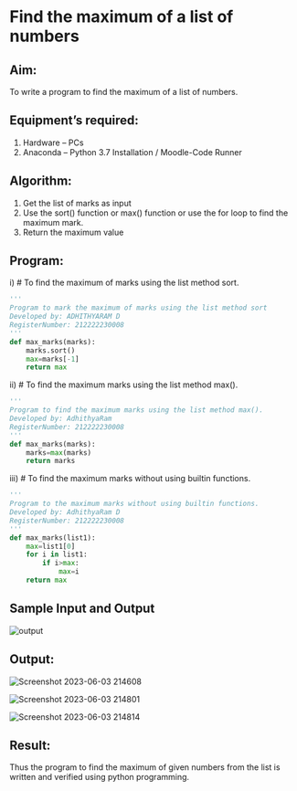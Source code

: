 # Find the maximum of a list of numbers
## Aim:
To write a program to find the maximum of a list of numbers.
## Equipment’s required:
1.	Hardware – PCs
2.	Anaconda – Python 3.7 Installation / Moodle-Code Runner
## Algorithm:
1.	Get the list of marks as input
2.	Use the sort() function or max() function or use the for loop to find the maximum mark.
3.	Return the maximum value
## Program:

i)	# To find the maximum of marks using the list method sort.
```Python
''' 
Program to mark the maximum of marks using the list method sort
Developed by: ADHITHYARAM D
RegisterNumber: 212222230008
'''
def max_marks(marks):
    marks.sort()
    max=marks[-1]
    return max
```

ii)	# To find the maximum marks using the list method max().
```Python
''' 
Program to find the maximum marks using the list method max().
Developed by: AdhithyaRam
RegisterNumber: 212222230008
'''
def max_marks(marks):
    marks=max(marks)
    return marks


```

iii) # To find the maximum marks without using builtin functions.
```Python
''' 
Program to the maximum marks without using builtin functions.
Developed by: AdhithyaRam D
RegisterNumber: 212222230008
'''
def max_marks(list1):
    max=list1[0]
    for i in list1:
        if i>max:
            max=i
    return max        


```
## Sample Input and Output
![output](./img/max_marks1.jpg) 

## Output:
![Screenshot 2023-06-03 214608](https://github.com/Adhithyaram29D/FindMaximum/assets/119393540/f4d62b31-a807-4fe8-8eca-76963cfde4bd)

![Screenshot 2023-06-03 214801](https://github.com/Adhithyaram29D/FindMaximum/assets/119393540/e7817ffc-1008-4f39-bed8-0aeafb86aa42)

![Screenshot 2023-06-03 214814](https://github.com/Adhithyaram29D/FindMaximum/assets/119393540/77a896ac-d2e5-4dda-b5cb-20b04835b50b)

## Result:
Thus the program to find the maximum of given numbers from the list is written and verified using python programming.
